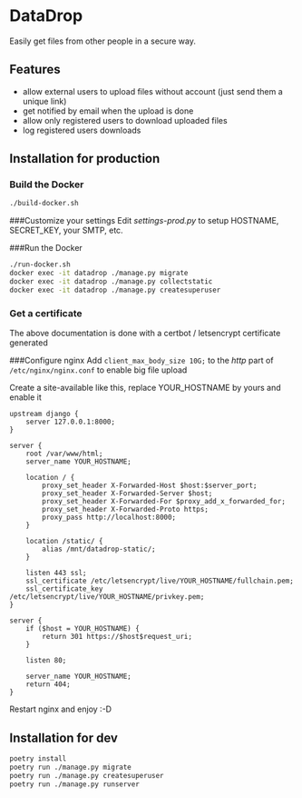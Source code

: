 # DataDrop
Easily get files from other people in a secure way.

## Features
- allow external users to upload files without account (just send them a unique link)
- get notified by email when the upload is done
- allow only registered users to download uploaded files
- log registered users downloads

## Installation for production
### Build the Docker
```bash
./build-docker.sh
```

###Customize your settings 
Edit *settings-prod.py* to setup HOSTNAME, SECRET_KEY, your SMTP, etc.

###Run the Docker
```bash
./run-docker.sh
docker exec -it datadrop ./manage.py migrate
docker exec -it datadrop ./manage.py collectstatic
docker exec -it datadrop ./manage.py createsuperuser
```

### Get a certificate
The above documentation is done with a certbot / letsencrypt certificate generated

###Configure nginx
Add `client_max_body_size 10G;` to the *http* part of `/etc/nginx/nginx.conf` to enable big file upload

Create a site-available like this, replace YOUR_HOSTNAME by yours and enable it
```nginx
upstream django {
	server 127.0.0.1:8000;
}

server {
	root /var/www/html;
	server_name YOUR_HOSTNAME;

	location / {
		proxy_set_header X-Forwarded-Host $host:$server_port;
		proxy_set_header X-Forwarded-Server $host;
		proxy_set_header X-Forwarded-For $proxy_add_x_forwarded_for;
		proxy_set_header X-Forwarded-Proto https;
		proxy_pass http://localhost:8000;
	}

	location /static/ {
		alias /mnt/datadrop-static/;
	}

	listen 443 ssl;
	ssl_certificate /etc/letsencrypt/live/YOUR_HOSTNAME/fullchain.pem;
	ssl_certificate_key /etc/letsencrypt/live/YOUR_HOSTNAME/privkey.pem;
}

server {
	if ($host = YOUR_HOSTNAME) {
		return 301 https://$host$request_uri;
	}

	listen 80;

	server_name YOUR_HOSTNAME;
	return 404;
}
```
Restart nginx and enjoy :-D


## Installation for dev
```bash
poetry install
poetry run ./manage.py migrate
poetry run ./manage.py createsuperuser
poetry run ./manage.py runserver
```
